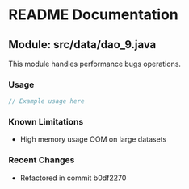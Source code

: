 # README Documentation

## Module: src/data/dao_9.java

This module handles performance bugs operations.

### Usage

```javascript
// Example usage here
```

### Known Limitations

- High memory usage OOM on large datasets

### Recent Changes

- Refactored in commit b0df2270

